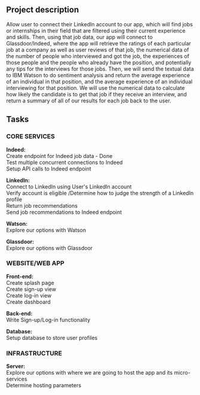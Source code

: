 <h2> Project description </h2>
Allow user to connect their LinkedIn account to our app, which will find jobs or internships in their field that are filtered using their current experience and skills. Then, using that job data, our app will connect to Glassdoor/Indeed, where the app will retrieve the ratings of each particular job at a company as well as user reviews of that job, the numerical data of the number of people who interviewed and got the job, the experiences of those people and the people who already have the position, and potentially any tips for the interviews for those jobs. Then, we will send the textual data to IBM Watson to do sentiment analysis and return the average experience of an individual in that position, and the average experience of an individual interviewing for that position. We will use the numerical data to calculate how likely the candidate is to get that job if they receive an interview, and return a summary of all of our results for each job back to the user.

<h2> Tasks </h2>

<h3> CORE SERVICES </h3>

<strong> Indeed: </strong> </br>
Create endpoint for Indeed job data - Done </br>
Test multiple concurrent connections to Indeed  </br>
Setup API calls to Indeed endpoint </br>

<strong> LinkedIn: </strong> </br>
Connect to LinkedIn using User's LinkedIn account </br>
Verify account is eligible /Determine how to judge the strength of a LinkedIn profile </br>
Return job recommendations </br>
Send job recommendations to Indeed endpoint </br>


<strong> Watson: </strong> </br>
Explore our options with Watson </br>

<strong> Glassdoor: </strong> </br>
Explore our options with Glassdoor </br>

<h3> WEBSITE/WEB APP </h3>

<strong> Front-end: </strong> </br>
Create splash page </br>
Create sign-up view </br>
Create log-in view </br>
Create dashboard </br>

<strong> Back-end: </strong> </br>
Write Sign-up/Log-in functionality

<strong> Database: </strong> </br>
Setup database to store user profiles


<h3> INFRASTRUCTURE </h3>

<strong> Server: </strong> </br>
Explore our options with where we are going to host the app and its micro-services </br>
Determine hosting parameters
